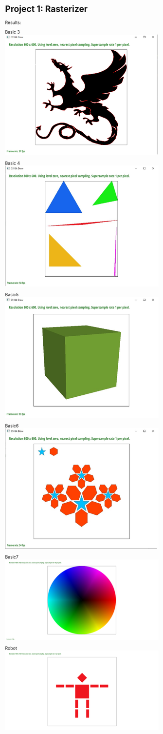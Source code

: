 # Project 1: Rasterizer
Results:

Basic 3
![Alt text](basic3.jpg?raw=true "Title")

Basic 4
![Alt text](basic4.jpg?raw=true "Title")

Basic5
![Alt text](basic5.jpg?raw=true "Title")

Basic6
![Alt text](basic6.jpg?raw=true "Title")

Basic7
![Alt text](basic7.jpg?raw=true "Title")

Robot
![Alt text](robot.jpg?raw=true "Title")
